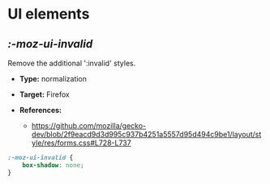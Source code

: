 # UI elements

## *:-moz-ui-invalid*

Remove the additional ':invalid' styles.

* **Type:** normalization
* **Target:** Firefox

* **References:**
    * https://github.com/mozilla/gecko-dev/blob/2f9eacd9d3d995c937b4251a5557d95d494c9be1/layout/style/res/forms.css#L728-L737

```scss
:-moz-ui-invalid {
	box-shadow: none;
}
```
